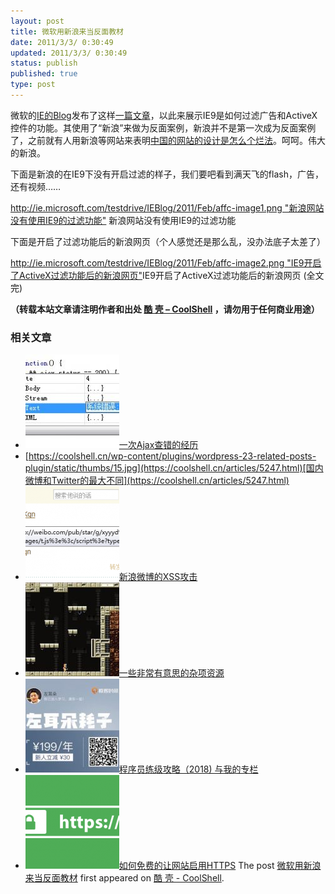 ```yaml
---
layout: post
title: 微软用新浪来当反面教材
date: 2011/3/3/ 0:30:49
updated: 2011/3/3/ 0:30:49
status: publish
published: true
type: post
---
```



微软的[IE的Blog](http://blogs.msdn.com/b/ie/)发布了这样[一篇文章](http://ie.microsoft.com/testdrive/IEBlog/2011/Feb/affc-image1.png)，以此来展示IE9是如何过滤广告和ActiveX控件的功能。其使用了“新浪”来做为反面案例，新浪并不是第一次成为反面案例了，之前就有人用新浪等网站来表明[中国的网站的设计是怎么个烂法](https://coolshell.cn/articles/3605.html "为什么中国的网页设计那么烂？")。呵呵。伟大的新浪。


下面是新浪的在IE9下没有开启过滤的样子，我们要吧看到满天飞的flash，广告，还有视频……




[http://ie.microsoft.com/testdrive/IEBlog/2011/Feb/affc-image1.png "新浪网站没有使用IE9的过滤功能"](http://ie.microsoft.com/testdrive/IEBlog/2011/Feb/affc-image1.png)
新浪网站没有使用IE9的过滤功能


下面是开启了过滤功能后的新浪网页（个人感觉还是那么乱，没办法底子太差了）



[http://ie.microsoft.com/testdrive/IEBlog/2011/Feb/affc-image2.png "IE9开启了ActiveX过滤功能后的新浪网页"](http://ie.microsoft.com/testdrive/IEBlog/2011/Feb/affc-image2.png)IE9开启了ActiveX过滤功能后的新浪网页
(全文完)



**（转载本站文章请注明作者和出处 [酷 壳 – CoolShell](https://coolshell.cn/) ，请勿用于任何商业用途）**



### 相关文章

* [![一次Ajax查错的经历](../wp-content/uploads/2012/08/ajax_error-150x150.jpg)](https://coolshell.cn/articles/8170.html)[一次Ajax查错的经历](https://coolshell.cn/articles/8170.html)
* [https://coolshell.cn/wp-content/plugins/wordpress-23-related-posts-plugin/static/thumbs/15.jpg](https://coolshell.cn/articles/5247.html)[国内微博和Twitter的最大不同](https://coolshell.cn/articles/5247.html)
* [![新浪微博的XSS攻击](../wp-content/uploads/2011/06/sina_xss01-150x150.png)](https://coolshell.cn/articles/4914.html)[新浪微博的XSS攻击](https://coolshell.cn/articles/4914.html)
* [![一些非常有意思的杂项资源](../wp-content/uploads/2010/09/biolab-150x150.jpg)](https://coolshell.cn/articles/3013.html)[一些非常有意思的杂项资源](https://coolshell.cn/articles/3013.html)
* [![程序员练级攻略（2018)  与我的专栏](../wp-content/uploads/2018/05/300x262-150x150.jpg)](https://coolshell.cn/articles/18360.html)[程序员练级攻略（2018) 与我的专栏](https://coolshell.cn/articles/18360.html)
* [![如何免费的让网站启用HTTPS](../wp-content/uploads/2017/08/enable-https-banner-150x150.png)](https://coolshell.cn/articles/18094.html)[如何免费的让网站启用HTTPS](https://coolshell.cn/articles/18094.html)
The post [微软用新浪来当反面教材](https://coolshell.cn/articles/3872.html) first appeared on [酷 壳 - CoolShell](https://coolshell.cn).